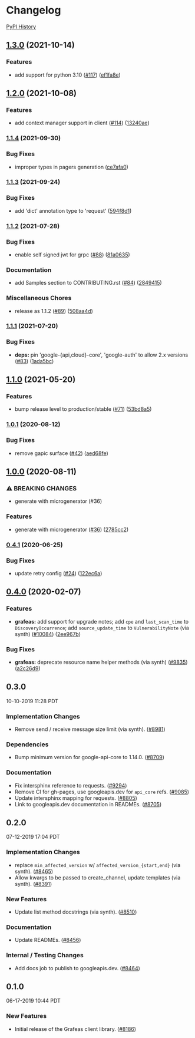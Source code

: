 # Changelog

[PyPI History][1]

[1]: https://pypi.org/project/grafeas/#history

## [1.3.0](https://www.github.com/googleapis/python-grafeas/compare/v1.2.0...v1.3.0) (2021-10-14)


### Features

* add support for python 3.10 ([#117](https://www.github.com/googleapis/python-grafeas/issues/117)) ([ef1fa8e](https://www.github.com/googleapis/python-grafeas/commit/ef1fa8e13cdadcd8b41cbb84313b472bc313f7ea))

## [1.2.0](https://www.github.com/googleapis/python-grafeas/compare/v1.1.4...v1.2.0) (2021-10-08)


### Features

* add context manager support in client ([#114](https://www.github.com/googleapis/python-grafeas/issues/114)) ([13240ae](https://www.github.com/googleapis/python-grafeas/commit/13240ae230782816916edda9e665c9457620a094))

### [1.1.4](https://www.github.com/googleapis/python-grafeas/compare/v1.1.3...v1.1.4) (2021-09-30)


### Bug Fixes

* improper types in pagers generation ([ce7afa0](https://www.github.com/googleapis/python-grafeas/commit/ce7afa03c39588832beaa9a0307b79ba1fac88f6))

### [1.1.3](https://www.github.com/googleapis/python-grafeas/compare/v1.1.2...v1.1.3) (2021-09-24)


### Bug Fixes

* add 'dict' annotation type to 'request' ([594f8d1](https://www.github.com/googleapis/python-grafeas/commit/594f8d19b3515c1cadab9fdacbba4317d4b43b29))

### [1.1.2](https://www.github.com/googleapis/python-grafeas/compare/v1.1.1...v1.1.2) (2021-07-28)


### Bug Fixes

* enable self signed jwt for grpc ([#88](https://www.github.com/googleapis/python-grafeas/issues/88)) ([81a0635](https://www.github.com/googleapis/python-grafeas/commit/81a06350840a854631ea9997d1c851aa62883d4b))


### Documentation

* add Samples section to CONTRIBUTING.rst ([#84](https://www.github.com/googleapis/python-grafeas/issues/84)) ([2849415](https://www.github.com/googleapis/python-grafeas/commit/28494150a4f0f4fbf1d70161e494ad3faf511412))


### Miscellaneous Chores

* release as 1.1.2 ([#89](https://www.github.com/googleapis/python-grafeas/issues/89)) ([508aa4d](https://www.github.com/googleapis/python-grafeas/commit/508aa4dc1c61dfc4cb12ed16c062977ed3f324ba))

### [1.1.1](https://www.github.com/googleapis/python-grafeas/compare/v1.1.0...v1.1.1) (2021-07-20)


### Bug Fixes

* **deps:** pin 'google-{api,cloud}-core', 'google-auth' to allow 2.x versions ([#83](https://www.github.com/googleapis/python-grafeas/issues/83)) ([1ada5bc](https://www.github.com/googleapis/python-grafeas/commit/1ada5bceefcbe750d40613614fccf5ad3a94fec5))

## [1.1.0](https://www.github.com/googleapis/python-grafeas/compare/v1.0.1...v1.1.0) (2021-05-20)


### Features

* bump release level to production/stable ([#71](https://www.github.com/googleapis/python-grafeas/issues/71)) ([53bd8a5](https://www.github.com/googleapis/python-grafeas/commit/53bd8a50ab731cf43d0c789198d221c7fbff6fb6))

### [1.0.1](https://www.github.com/googleapis/python-grafeas/compare/v1.0.0...v1.0.1) (2020-08-12)


### Bug Fixes

* remove gapic surface ([#42](https://www.github.com/googleapis/python-grafeas/issues/42)) ([aed68fe](https://www.github.com/googleapis/python-grafeas/commit/aed68fe9a83f041097d8a34f95eb89a1042b7b14))

## [1.0.0](https://www.github.com/googleapis/python-grafeas/compare/v0.4.1...v1.0.0) (2020-08-11)


### ⚠ BREAKING CHANGES

* generate with microgenerator (#36)

### Features

* generate with microgenerator ([#36](https://www.github.com/googleapis/python-grafeas/issues/36)) ([2785cc2](https://www.github.com/googleapis/python-grafeas/commit/2785cc23c3c59457d9f42a9ef1321c2ad0fade47))

### [0.4.1](https://www.github.com/googleapis/python-grafeas/compare/v0.4.0...v0.4.1) (2020-06-25)


### Bug Fixes

* update retry config ([#24](https://www.github.com/googleapis/python-grafeas/issues/24)) ([122ec6a](https://www.github.com/googleapis/python-grafeas/commit/122ec6a2fdf93ad745b6c275defa0bb809f1d005))

## [0.4.0](https://www.github.com/googleapis/python-grafeas/compare/v0.3.0...v0.4.0) (2020-02-07)


### Features

* **grafeas:** add support for upgrade notes; add `cpe` and `last_scan_time` to `DiscoveryOccurrence`; add `source_update_time` to `VulnerabilityNote` (via synth) ([#10084](https://www.github.com/googleapis/python-grafeas/issues/10084)) ([2ee967b](https://www.github.com/googleapis/python-grafeas/commit/2ee967b916e663bacbda8c391528cdca3a1117fd))


### Bug Fixes

* **grafeas:** deprecate resource name helper methods (via synth) ([#9835](https://www.github.com/googleapis/python-grafeas/issues/9835)) ([a2c26d9](https://www.github.com/googleapis/python-grafeas/commit/a2c26d9b60194d305f8cb2b8ec4a4a33d7bf3686))

## 0.3.0

10-10-2019 11:28 PDT


### Implementation Changes
- Remove send / receive message size limit (via synth). ([#8981](https://github.com/googleapis/google-cloud-python/pull/8981))

### Dependencies
- Bump minimum version for google-api-core to 1.14.0. ([#8709](https://github.com/googleapis/google-cloud-python/pull/8709))

### Documentation
- Fix intersphinx reference to requests. ([#9294](https://github.com/googleapis/google-cloud-python/pull/9294))
- Remove CI for gh-pages, use googleapis.dev for `api_core` refs. ([#9085](https://github.com/googleapis/google-cloud-python/pull/9085))
- Update intersphinx mapping for requests. ([#8805](https://github.com/googleapis/google-cloud-python/pull/8805))
- Link to googleapis.dev documentation in READMEs. ([#8705](https://github.com/googleapis/google-cloud-python/pull/8705))

## 0.2.0

07-12-2019 17:04 PDT


### Implementation Changes
- replace `min_affected_version` w/ `affected_version_{start,end}` (via synth).  ([#8465](https://github.com/googleapis/google-cloud-python/pull/8465))
- Allow kwargs to be passed to create_channel, update templates (via synth). ([#8391](https://github.com/googleapis/google-cloud-python/pull/8391))

### New Features
- Update list method docstrings (via synth). ([#8510](https://github.com/googleapis/google-cloud-python/pull/8510))

### Documentation
- Update READMEs. ([#8456](https://github.com/googleapis/google-cloud-python/pull/8456))

### Internal / Testing Changes
- Add docs job to publish to googleapis.dev. ([#8464](https://github.com/googleapis/google-cloud-python/pull/8464))

## 0.1.0

06-17-2019 10:44 PDT

### New Features
- Initial release of the Grafeas client library. ([#8186](https://github.com/googleapis/google-cloud-python/pull/8186))
